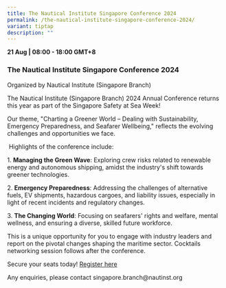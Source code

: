 ```yaml
---
title: The Nautical Institute Singapore Conference 2024
permalink: /the-nautical-institute-singapore-conference-2024/
variant: tiptap
description: ""
---
```

<p><strong>21 Aug | 08:00 - 18:00 GMT+8</strong>
</p>
<h3>The Nautical Institute Singapore Conference 2024</h3>
<p>Organized by Nautical Institute (Singapore Branch)</p>
<p>The Nautical Institute (Singapore Branch) 2024 Annual Conference returns
this year as part of the Singapore Safety at Sea Week!&nbsp;</p>
<p>Our theme, "Charting a Greener World – Dealing with Sustainability, Emergency
Preparedness, and Seafarer Wellbeing," reflects the evolving challenges
and opportunities we face.&nbsp;</p>
<p>&nbsp;Highlights of the conference include:</p>
<p>1. <strong>Managing the Green Wave</strong>: Exploring crew risks related
to renewable energy and autonomous shipping, amidst the industry's shift
towards greener technologies.</p>
<p>2. <strong>Emergency Preparedness</strong>: Addressing the challenges of
alternative fuels, EV shipments, hazardous cargoes, and liability issues,
especially in light of recent incidents and regulatory changes.</p>
<p>3. <strong>The Changing World</strong>: Focusing on seafarers' rights and
welfare, mental wellness, and ensuring a diverse, skilled future workforce.</p>
<p>This is a unique opportunity for you to engage with industry leaders and
report on the pivotal changes shaping the maritime sector. Cocktails networking
session follows after the conference.&nbsp;</p>
<p>Secure your seats today! <a href="https://reg.eventnook.com/event/NI2024" rel="noopener noreferrer nofollow" target="_blank">Register here</a>&nbsp;&nbsp;</p>
<p>Any enquiries, please contact <a rel="noopener noreferrer nofollow" target="_blank">singapore.branch@nautinst.org</a>
</p>